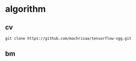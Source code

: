 # algorithm

## cv

```apache
git clone https://github.com/machrisaa/tensorflow-vgg.git

```

## bm
